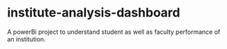 # institute-analysis-dashboard
A powerBi project to understand student as well as faculty performance of an institution.
